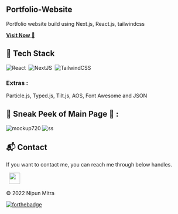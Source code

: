 ## Portfolio-Website
Portfolio website build using Next.js, React.js, tailwindcss

<a href="https://nipunmitra.vercel.app/" target="_blank">**Visit Now** 🚀</a>


## 📌 Tech Stack
<img alt="React" src="https://img.shields.io/badge/react-%2320232a.svg?style=for-the-badge&logo=react&logoColor=%2361DAFB"/>&nbsp;
<img alt="NextJS" src="https://img.shields.io/badge/next.js-000000?style=for-the-badge&logo=nextdotjs&logoColor=white"/>&nbsp;
<img alt="TailwindCSS" src="https://img.shields.io/badge/Tailwind_CSS-38B2AC?style=for-the-badge&logo=tailwind-css&logoColor=white"/>


### Extras : 
Particle.js, Typed.js, Tilt.js, AOS, Font Awesome and JSON

## 📌 Sneak Peek of Main Page 🙈 :
![mockup720](https://user-images.githubusercontent.com/57940556/204468041-1263d46c-1be2-475f-88f4-140e993e3268.png)
![ss](https://user-images.githubusercontent.com/57940556/204468053-a730570d-c43d-4b6b-8b2c-0dd9c72a5d10.png)


<h2>📬 Contact</h2>


If you want to contact me, you can reach me through below handles.

&nbsp;&nbsp;<a href="https://www.linkedin.com/in/nipun-mitra-ab01b120b/"><img src="https://www.felberpr.com/wp-content/uploads/linkedin-logo.png" width="30"></img></a>

© 2022 Nipun Mitra


[![forthebadge](https://forthebadge.com/images/badges/built-with-love.svg)](https://forthebadge.com)
